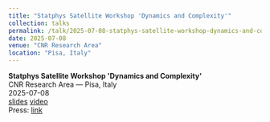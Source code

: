 ```yaml
---
title: "Statphys Satellite Workshop 'Dynamics and Complexity'"
collection: talks
permalink: /talk/2025-07-08-statphys-satellite-workshop-dynamics-and-complexity
date: 2025-07-08
venue: "CNR Research Area"
location: "Pisa, Italy"
---
```


**Statphys Satellite Workshop 'Dynamics and Complexity'**  
CNR Research Area — Pisa, Italy  
2025-07-08  
[slides]() [video]()  
Press: [link]()  
